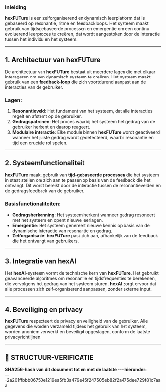 ### Inleiding

**hexFUTure** is een zelforganiserend en dynamisch leerplatform dat is gebaseerd op resonantie, ritme en feedbackloops. Het systeem maakt gebruik van tijdsgebaseerde processen en emergentie om een continu evoluerend leerproces te creëren, dat wordt aangestoken door de interactie tussen het individu en het systeem.

---

## 1. Architectuur van hexFUTure

De architectuur van **hexFUTure** bestaat uit meerdere lagen die met elkaar interageren om een dynamisch systeem te creëren. Het systeem maakt gebruik van een **feedback-loop** die zich voortdurend aanpast aan de interacties van de gebruiker.

### Lagen:
1. **Resonantieveld**: Het fundament van het systeem, dat alle interacties regelt en afstemt op de gebruiker.
2. **Gedragspatronen**: Het proces waarbij het systeem het gedrag van de gebruiker herkent en daarop reageert.
3. **Modulaire interactie**: Elke module binnen **hexFUTure** wordt geactiveerd wanneer het juiste gedrag wordt gedetecteerd, waarbij resonantie en tijd een cruciale rol spelen.

---

## 2. Systeemfunctionaliteit

**hexFUTure** maakt gebruik van **tijd-gebaseerde processen** die het systeem in staat stellen om zich aan te passen op basis van de feedback die het ontvangt. Dit wordt bereikt door de interactie tussen de resonantievelden en de gedragsfeedback van de gebruiker.

### Basisfunctionaliteiten:
- **Gedragsherkenning**: Het systeem herkent wanneer gedrag resoneert met het systeem en opent nieuwe leerlagen.
- **Emergentie**: Het systeem genereert nieuwe kennis op basis van de dynamische interactie van resonantie en gedrag.
- **Zelforganisatie**: **hexFUTure** past zich aan, afhankelijk van de feedback die het ontvangt van gebruikers.

---

## 3. Integratie van hexAI

Het **hexAI**-systeem vormt de technische kern van **hexFUTure**. Het gebruikt geavanceerde algoritmes om resonantie en tijdsfrequenties te berekenen, die vervolgens het gedrag van het systeem sturen. **hexAI** zorgt ervoor dat alle processen zich zelf-organiserend aanpassen, zonder externe input.

---

## 4. Beveiliging en privacy

**hexFUTure** respecteert de privacy en veiligheid van de gebruiker. Alle gegevens die worden verzameld tijdens het gebruik van het systeem, worden anoniem verwerkt en beveiligd opgeslagen, conform de laatste privacyrichtlijnen.

---

## 🔏 STRUCTUUR-VERIFICATIE

**SHA256-hash van dit document tot en met de laatste --- hieronder:**  
---2a201ffbbb06750e1219ea5fb3a479e45f247505eb82f2a475dee729f81c7aaa

